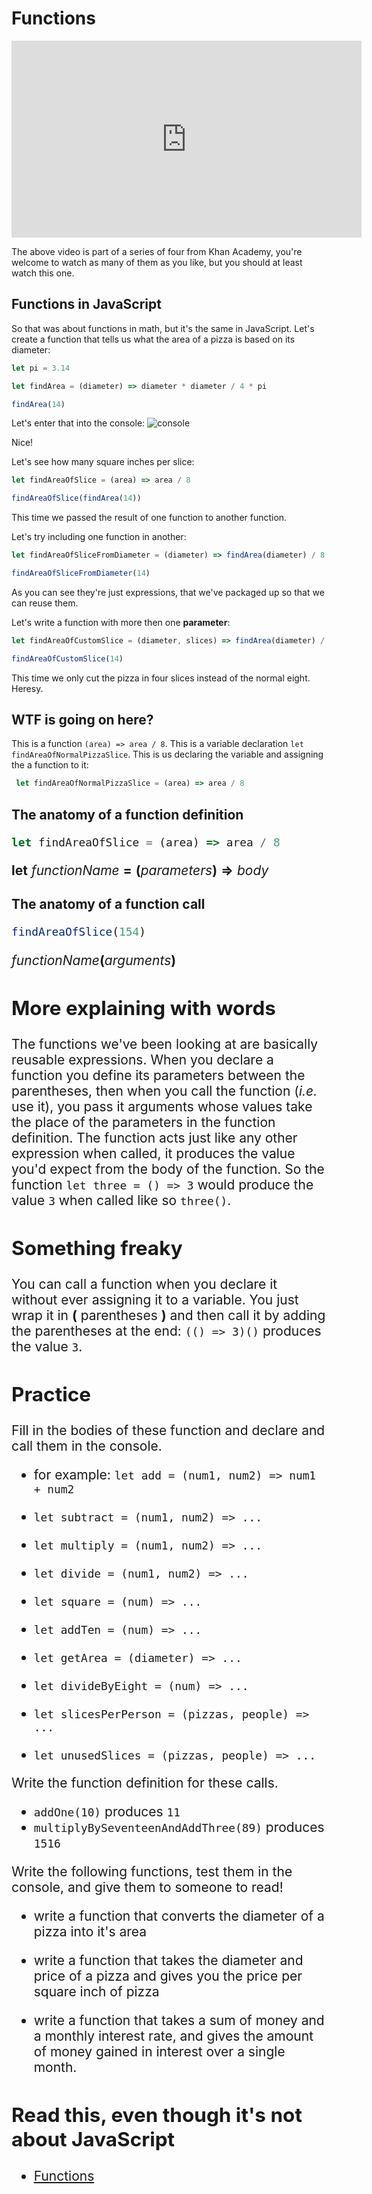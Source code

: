 # Functions

<p><iframe width="560" height="315" src="https://www.youtube.com/embed/VhokQhjl5t0" frameborder="0" allowfullscreen></iframe></p>

The above video is part of a series of four from Khan Academy, you're welcome to watch as many of them as you like, but you should at least watch this one.

## Functions in JavaScript

So that was about functions in math, but it's the same in JavaScript. Let's create a function that tells us what the area of a pizza is based on its diameter:

```javascript
let pi = 3.14

let findArea = (diameter) => diameter * diameter / 4 * pi

findArea(14)
```
Let's enter that into the console:
![console](/images/console-function.png)


Nice!

Let's see how many square inches per slice:

```javascript
let findAreaOfSlice = (area) => area / 8

findAreaOfSlice(findArea(14))
```

This time we passed the result of one function to another function.

Let's try including one function in another:

```javascript
let findAreaOfSliceFromDiameter = (diameter) => findArea(diameter) / 8

findAreaOfSliceFromDiameter(14)
```

As you can see they're just expressions, that we've packaged up so that we can reuse them.

Let's write a function with more then one **parameter**:

```javascript
let findAreaOfCustomSlice = (diameter, slices) => findArea(diameter) / slices

findAreaOfCustomSlice(14)
```

This time we only cut the pizza in four slices instead of the normal eight. Heresy.

## WTF is going on here?

This is a function `(area) => area / 8`. This is a variable declaration `let findAreaOfNormalPizzaSlice`. This is us declaring the variable and assigning the a function to it:

```javascript
 let findAreaOfNormalPizzaSlice = (area) => area / 8
```

## The anatomy of a function definition

<span style="font-size:1.5em">

```javascript
let findAreaOfSlice = (area) => area / 8
```

**let** _functionName_ **=** **(**_parameters_**)** **=>** _body_

</span>

## The anatomy of a function call

<span style="font-size:1.5em">

```javascript
findAreaOfSlice(154)
```

_functionName_**(**_arguments_**)**
</span>

## More explaining with words

The functions we've been looking at are basically reusable expressions. When you declare a function you define its parameters between the parentheses, then when you call the function (_i.e._ use it), you pass it arguments whose values take the place of the parameters in the function definition. The function acts just like any other expression when called, it produces the value you'd expect from the body of the function. So the function `let three = () => 3` would produce the value `3` when called like so `three()`.

## Something freaky

You can call a function when you declare it without ever assigning it to a variable. You just wrap it in **(** parentheses **)** and then call it by adding the parentheses at the end: `(() => 3)()` produces the value `3`.

## Practice

Fill in the bodies of these function and declare and call them in the console.

- for example: `let add = (num1, num2) => num1 + num2`

- `let subtract = (num1, num2) => ...`

- `let multiply = (num1, num2) => ...`

- `let divide = (num1, num2) => ...`

- `let square = (num) => ...`

- `let addTen = (num) => ...`

- `let getArea = (diameter) => ...`

- `let divideByEight = (num) => ...`

- `let slicesPerPerson = (pizzas, people) => ...`

- `let unusedSlices = (pizzas, people) => ...`

Write the function definition for these calls.

- `addOne(10)` produces `11`
- `multiplyBySeventeenAndAddThree(89)` produces `1516`

Write the following functions, test them in the console, and give them to someone to read!

- write a function that converts the diameter of a pizza into it's area

- write a function that takes the diameter and price of a pizza and gives you the price per square inch of pizza

- write a function that takes a sum of money and a monthly interest rate, and gives the amount of money gained in interest over a single month.

## Read this, even though it's not about JavaScript

- [Functions](http://www.cs.utah.edu/~germain/PPS/Topics/functions.html)

